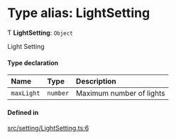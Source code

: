 # Type alias: LightSetting

Ƭ **LightSetting**: `Object`

Light Setting

#### Type declaration

| Name | Type | Description |
| :------ | :------ | :------ |
| `maxLight` | `number` | Maximum number of lights |

#### Defined in

[src/setting/LightSetting.ts:6](https://github.com/Orillusion/orillusion/blob/main/src/setting/LightSetting.ts#L6)
